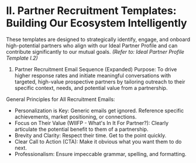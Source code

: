 # II. Partner Recruitment Templates: Building Our Ecosystem Intelligently

These templates are designed to strategically identify, engage, and onboard high-potential partners who align with our Ideal Partner Profile and can contribute significantly to our mutual goals. *(Refer to: Ideal Partner Profile Template I.2)*

1. Partner Recruitment Email Sequence (Expanded)
Purpose: To drive higher response rates and initiate meaningful conversations with targeted, high-value prospective partners by tailoring outreach to their specific context, needs, and potential value from a partnership.

General Principles for All Recruitment Emails:
* Personalization is Key: Generic emails get ignored. Reference specific achievements, market positioning, or connections.
* Focus on Their Value (WIIFP - What's In It For Partner?): Clearly articulate the potential benefit to them of a partnership.
* Brevity and Clarity: Respect their time. Get to the point quickly.
* Clear Call to Action (CTA): Make it obvious what you want them to do next.
* Professionalism: Ensure impeccable grammar, spelling, and formatting.
